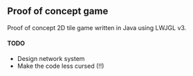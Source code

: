 ## Proof of concept game
Proof of concept 2D tile game written in Java using LWJGL v3.

#### TODO
- Design network system
- Make the code less cursed (!!)